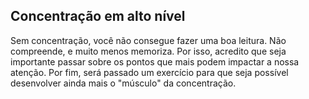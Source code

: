 ## Concentração em alto nível

Sem concentração, você não consegue fazer uma boa leitura. Não compreende, e muito menos memoriza. Por isso, acredito que seja importante passar sobre os pontos que mais podem impactar a nossa atenção. Por fim, será passado um exercício para que seja possível desenvolver ainda mais o "músculo" da concentração.
